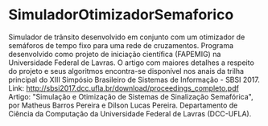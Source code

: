 # SimuladorOtimizadorSemaforico
Simulador de trânsito desenvolvido em conjunto com um otimizador de semáforos de tempo fixo para uma rede de cruzamentos. Programa desenvolvido como projeto de iniciação científica (FAPEMIG) na Universidade Federal de Lavras.
O artigo com maiores detalhes a respeito do projeto e seus algoritmos encontra-se disponível nos anais da trilha principal do XIII Simpósio Brasileiro de Sistemas de Informação - SBSI 2017.
Link: http://sbsi2017.dcc.ufla.br/download/proceedings_completo.pdf
Artigo: "Simulação e Otimização de Sistemas de Sinalização Semafórica", por Matheus Barros Pereira e Dilson Lucas Pereira. Departamento de Ciência da Computação da Universidade Federal de Lavras (DCC-UFLA).
